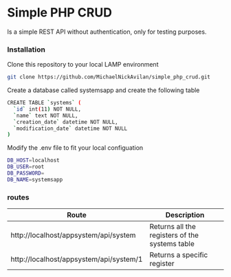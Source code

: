 # Simple PHP CRUD
Is a simple REST API without authentication, only for testing purposes.

### Installation
Clone this repository to your local LAMP environment
```sh
git clone https://github.com/MichaelNickAvilan/simple_php_crud.git
```
Create a database called systemsapp and create the following table
```sh
CREATE TABLE `systems` (
  `id` int(11) NOT NULL,
  `name` text NOT NULL,
  `creation_date` datetime NOT NULL,
  `modification_date` datetime NOT NULL
)
```
Modify the .env file to fit your local configuation
```sh
DB_HOST=localhost
DB_USER=root
DB_PASSWORD=
DB_NAME=systemsapp
```

### routes
| Route | Description |
| ------ | ------ |
| http://localhost/appsystem/api/system | Returns all the registers of the systems table |
| http://localhost/appsystem/api/system/1 | Returns a specific register |